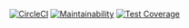 [![CircleCI](https://dl.circleci.com/status-badge/img/gh/Satorideemz/Ejercicio-NumerosRomanos/tree/main.svg?style=svg)](https://dl.circleci.com/status-badge/redirect/gh/Satorideemz/Ejercicio-NumerosRomanos/tree/main)
[![Maintainability](https://api.codeclimate.com/v1/badges/49ae1f756f5712b37910/maintainability)](https://codeclimate.com/github/Satorideemz/Ejercicio-NumerosRomanos/maintainability)
[![Test Coverage](https://api.codeclimate.com/v1/badges/49ae1f756f5712b37910/test_coverage)](https://codeclimate.com/github/Satorideemz/Ejercicio-NumerosRomanos/test_coverage)
